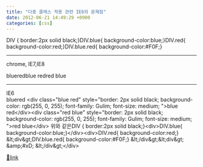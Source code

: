 ```yaml
---
title: "다중 클래스 적용 관련 IE6의 문제점"
date: 2012-06-21 14:49:29 +0900
categories: [css]
---
```


DIV { border:2px solid black;}DIV.blue{ background-color:blue;}DIV.red{ background-color:red;}DIV.blue.red{ background-color:#F0F;}  
- - - - - -

chrome, IE7,IE8  
  
blueredblue redred blue  
  
  
- - - - - -

IE6  
bluered &lt;div class="blue red" style="border: 2px solid black; background-color: rgb(255, 0, 255); font-family: Gulim; font-size: medium; "&gt;blue red&lt;/div&gt;&lt;div class="red blue" style="border: 2px solid black; background-color: rgb(255, 0, 255); font-family: Gulim; font-size: medium; "&gt;red blue&lt;/div&gt;  &#xD;
위와 같은DIV { border:2px solid black;}&lt;div&gt;DIV.blue{ background-color:blue;}&lt;/div&gt;&lt;div&gt;DIV.red{ background-color:red;} &amp;lt;div&amp;gt;DIV.blue.red{ background-color:#F0F;} &amp;lt;/div&amp;gt;&amp;lt;div&amp;gt;  &amp;amp;#xD;
&amp;lt;/div&amp;gt;&lt;/div&gt;


[🔗link](http://www.mins01.com/mh/tech/read/779)